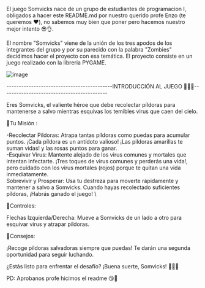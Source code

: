 El juego Somvicks nace de un grupo de estudiantes de programacion I, obligados a hacer este README.md por nuestro querido profe Enzo (te queremos ❤️), no sabemos muy bien que poner pero hacemos nuestro mejor intento 😎👌.

El nombre "Somvicks" viene de la unión de los tres apodos de los integrantes del grupo y por su parecido con la palabra "Zombies" decidimos hacer el proyecto con esa temática.
El proyecto consiste en un juego realizado con la libreria PYGAME.

![image](https://github.com/user-attachments/assets/e589ed9b-8636-4696-8ae7-d2ceaf8ce3a8)


-------------------------------------------INTRODUCCIÓN AL JUEGO 🧟‍♂️💊-------------------------------------------

Eres Somvicks, el valiente héroe que debe recolectar píldoras para mantenerse a salvo mientras esquivas los temibles virus que caen del cielo.

🧟Tu Misión :

-Recolectar Píldoras: Atrapa tantas píldoras como puedas para acumular puntos. ¡Cada píldora es un antídoto valioso!
                    ¡Las pildoras amarillas te suman vidas! y las rosas puntos para ganar. \
-Esquivar Virus: Mantente alejado de los virus comunes y mortales que intentan infectarte. ¡Tres toques de virus comunes y perderás una vida!, pero cuidado con los virus mortales (rojos) porque te quitan una vida inmediatamente. \
Sobrevivir y Prosperar: Usa tu destreza para moverte rápidamente y mantener a salvo a Somvicks. Cuando hayas recolectado suficientes píldoras, ¡Habrás ganado el juego! \

🧟Controles:

Flechas Izquierda/Derecha: Mueve a Somvicks de un lado a otro para esquivar virus y atrapar píldoras.

🧟Consejos:

¡Recoge píldoras salvadoras siempre que puedas! Te darán una segunda oportunidad para seguir luchando.


¿Estás listo para enfrentar el desafío? ¡Buena suerte, Somvicks! 🧟‍♂️💊

PD: Aprobanos profe hicimos el readme 😘🥰
